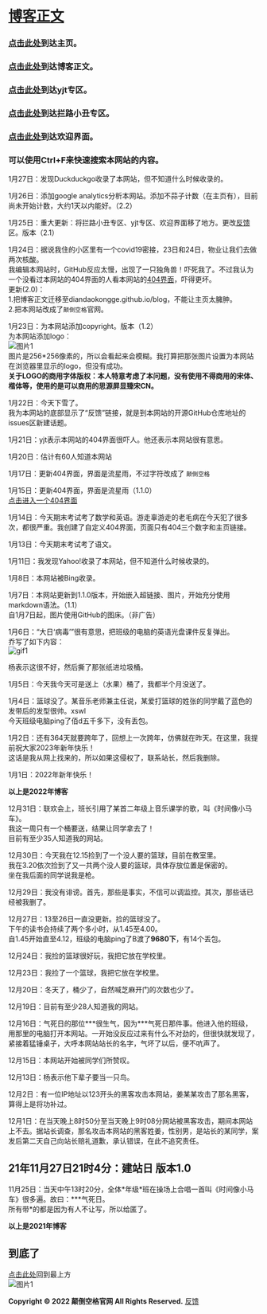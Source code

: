 # [博客正文](https://diandaokongge.github.io/#博客正文)  

### [点击此处](https://diandaokongge.github.io/blog)到达主页。  
### [点击此处](https://diandaokongge.github.io/blog)到达博客正文。  
### [点击此处](https://diandaokongge.github.io/yjt)到达yjt专区。  
### [点击此处](https://diandaokongge.github.io/llxc)到达拦路小丑专区。  
### [点击此处](https://diandaokongge.github.io/welcome)到达欢迎界面。  


### 可以使用Ctrl+F来快速搜索本网站的内容。

1月27日：发现Duckduckgo收录了本网站，但不知道什么时候收录的。

1月26日：添加google analytics分析本网站。添加不蒜子计数（在主页有），目前尚未开始计数，大约1天以内能好。（2.2）

1月25日：重大更新：将拦路小丑专区、yjt专区、欢迎界面移了地方。更改[反馈](https://support.qq.com/products/378149)区。版本（2.1）

1月24日：据说我住的小区里有一个covid19密接，23日和24日，物业让我们去做两次核酸。  
我编辑本网站时，GitHub反应太慢，出现了一只独角兽！吓死我了。不过我认为一个没看过本网站的404界面的人看本网站的[404界面](https://diandaokongge.github.io/1)，吓得更坏。  
更新(2.0)：  
1.把博客正文迁移至diandaokongge.github.io/blog，不能让主页太臃肿。  
2.把本网站改成了`颠倒空格`官网。

1月23日：为本网站添加copyright。版本（1.2）  
为本网站添加logo：  
![图片1](https://user-images.githubusercontent.com/94299076/150637791-d1e7d9aa-ae6e-4da9-86d4-e38adbf188d7.png)  
图片是256\*256像素的，所以会看起来会模糊。我打算把那张图片设置为本网站在浏览器里显示的logo，但没有成功。  
**关于LOGO的商用字体版权：本人特意考虑了本问题，没有使用不得商用的宋体、楷体等，使用的是可以商用的思源屏显臻宋CN。**

1月22日：今天下雪了。  
我为本网站的底部显示了“反馈”链接，就是到本网站的开源GitHub仓库地址的issues区新建话题。

1月21日：yjt表示本网站的404界面很吓人。他还表示本网站很有意思。

1月20日：估计有60人知道本网站

1月17日：更新404界面，界面是流星雨，不过字符改成了 `颠倒空格`

1月15日：更新404界面，界面是流星雨（1.1.0）  
[点击进入一个404界面](https://diandaokongge.github.io/404)

1月14日：今天期末考试考了数学和英语。游走辜游走的老毛病在今天犯了很多次，都很严重。我创建了自定义404界面，页面只有404三个数字和主页链接。

1月13日：今天期末考试考了语文。

1月11日：我发现Yahoo!收录了本网站，但不知道什么时候收录的。

1月8日：本网站被Bing收录。

1月7日：本网站更新到1.1.0版本，开始嵌入超链接、图片，开始充分使用markdown语法。（1.1）  
自1月7日起，图片使用GitHub的图床。（非广告）

1月6日：“大日‘病毒’”很有意思，把班级的电脑的英语光盘课件反复弹出。  
乔写了如下内容：  
![gif1](https://user-images.githubusercontent.com/94299076/150898073-f6089ae0-a07f-4ed5-ae0e-76527d8aac70.gif)  

杨表示这很不好，然后撕了那张纸进垃圾桶。

1月5日：今天我今天可是送上（水果）桶了，我都半个月没送了。

1月4日：篮球没了。某音乐老师兼主任说，某爱打篮球的姓张的同学戴了蓝色的发带后的发型很帅。xswl  
今天班级电脑ping了佰d五千多下，没有丢包。

1月2日：还有364天就要跨年了，回想上一次跨年，仿佛就在昨天。在这里，我提前祝大家2023年新年快乐！  
这话是我从网上找来的，所以如果这侵权了，联系站长，然后我删除。

1月1日：2022年新年快乐！

**以上是2022年博客**

12月31日：联欢会上，班长引用了某首二年级上音乐课学的歌，叫《时间像小马车》。  
我这一周只有一个桶要送，结果让同学拿去了！  
目前有至少35人知道我的网站。

12月30日：今天我在12.15捡到了一个没人要的篮球，目前在教室里。  
我在3.20依次捡到了又一共两个没人要的篮球，具体存放位置是保密的。  
坐在我后面的同学说我是枪。

12月29日：我没有诽谤。首先，那些是事实，不信可以调监控。其次，那些话已经被我删了。

12月27日：13至26日一直没更新。捡的篮球没了。  
下午的读书会持续了两个多小时，从1.45至4.00。  
自1.45开始直至4.12，班级的电脑ping了B渡了**9680下**，有14个丢包。

12月24日：我捡的篮球很好玩，我把它放在学校里。

12月23日：我捡了一个篮球，我把它放在学校里。

12月20日：冬天了，桶少了，自然喊芝麻开门的次数也少了。

12月19日：目前有至少28人知道我的网站。

12月16日：气死日的那位\*\*\*很生气，因为\*\*\*气死日那件事。他进入他的班级，用那里的电脑打开本网站。一开始没反应过来有什么不对劲的，但很快就发现了，紧接着猛锤桌子，大呼本网站站长的名字，气坏了以后，便不吭声了。

12月15日：本网站开始被同学们所赞叹。

12月13日：杨表示他下辈子要当一只鸟。

12月2日：有一位IP地址以123开头的黑客攻击本网站，姜某某攻击了那名黑客，算得上是将功补过。

12月1日：在当天晚上8时50分至当天晚上9时08分网站被黑客攻击，期间本网站上不去。据站长调查，那名攻击本网站的黑客姓姜，性别男，是站长的某同学，案发后第二天自己向站长赔礼道歉，承认错误，在此不追究责任。

## 21年11月27日21时4分：建站日 版本1.0

11月25日：当天中午13时20分，全体\*年级\*班在操场上合唱一首叫《时间像小马车》很多遍。故曰：\*\*\*气死日。  
所有带\*的都是因为有人不让写，所以给匿了。

**以上是2021年博客**

## 到底了
  
[点击此处](https://diandaokongge.github.io/blog)回到最上方  
![图片1](https://user-images.githubusercontent.com/94299076/150637791-d1e7d9aa-ae6e-4da9-86d4-e38adbf188d7.png)  

**Copyright © 2022 颠倒空格官网 All Rights Reserved.**  [反馈](https://support.qq.com/products/378149)
